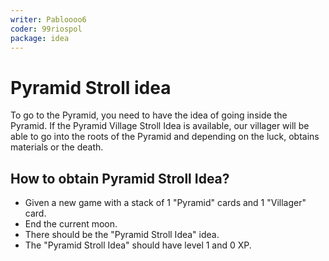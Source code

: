 ```yaml
---
writer: Pabloooo6
coder: 99riospol
package: idea
---
```


# Pyramid Stroll idea

To go to the Pyramid, you need to have the idea of going inside the Pyramid.
If the Pyramid Village Stroll Idea is available, our villager will be able to go
into the roots of the Pyramid and depending on the luck, obtains materials or the death.

## How to obtain Pyramid Stroll Idea?

 * Given a new game with a stack of 1 "Pyramid" cards and 1 "Villager" card.
 * End the current moon.
 * There should be the "Pyramid Stroll Idea" idea.
 * The "Pyramid Stroll Idea" should have level 1 and 0 XP.
